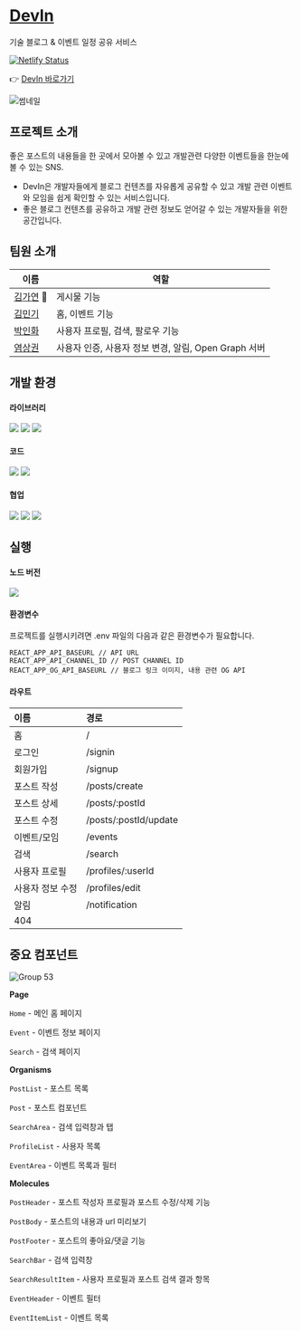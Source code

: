 # [DevIn](https://zingy-donut-e91f0f.netlify.app/)
기술 블로그 & 이벤트 일정 공유 서비스


[![Netlify Status](https://api.netlify.com/api/v1/badges/7ce6df7f-32a7-482b-9312-4b41bd76116a/deploy-status)](https://app.netlify.com/sites/zingy-donut-e91f0f/deploys)

:point_right: [DevIn 바로가기](https://zingy-donut-e91f0f.netlify.app/)


![썸네일](https://user-images.githubusercontent.com/73787590/175005381-8728fe74-d41e-4be5-8414-9777f5de1a6a.jpg)


## 프로젝트 소개
좋은 포스트의 내용들을 한 곳에서 모아볼 수 있고 개발관련 다양한 이벤트들을 한눈에 볼 수 있는 SNS.
- DevIn은 개발자들에게 블로그 컨텐츠를 자유롭게 공유할 수 있고 개발 관련 이벤트와 모임을 쉽게 확인할 수 있는 서비스입니다.
- 좋은 블로그 컨텐츠를 공유하고 개발 관련 정보도 얻어갈 수 있는 개발자들을 위한 공간입니다.

## 팀원 소개
|이름|역할|
|-----------|-----------|
|[김가연](https://github.com/lexie-kaia) :crown:|게시물 기능|
|[김민기](https://github.com/93minki)|홈, 이벤트 기능|
|[박인화](https://github.com/parkinhwa)|사용자 프로필, 검색, 팔로우 기능|
|[염상권](https://github.com/Yummy-sk)|사용자 인증, 사용자 정보 변경, 알림, Open Graph 서버|


## 개발 환경
#### 라이브러리
<div align=left>
<img src="https://img.shields.io/badge/react-61DAFB?style=for-the-badge&logo=react&logoColor=black"> 
<img src="https://img.shields.io/badge/styled components-DB7093?style=for-the-badge&logo=styled-components&logoColor=black"> 
<img src="https://img.shields.io/badge/redux toolkit-764ABC?style=for-the-badge&logo=redux&logoColor=black"> 
</div>

#### 코드
<div align=left>  
<img src="https://img.shields.io/badge/eslint-4B32C3?style=for-the-badge&logo=eslint&logoColor=black"> 
<img src="https://img.shields.io/badge/prettier-F7B93E?style=for-the-badge&logo=prettier&logoColor=black">
</div>

#### 협업
<div align=left> 
<img src="https://img.shields.io/badge/notion-f7f6f3?style=for-the-badge&logo=notion&logoColor=black">
<img src="https://img.shields.io/badge/figma-F24E1E?style=for-the-badge&logo=figma&logoColor=black">
<img src="https://img.shields.io/badge/github-24292f?style=for-the-badge&logo=github&logoColor=white">
</div>

## 실행
#### 노드 버전
<img src="https://img.shields.io/badge/node.js->=16-D6F49B?&logoColor=white">

#### 환경변수
프로젝트를 실행시키려면 .env 파일의 다음과 같은 환경변수가 필요합니다.
```
REACT_APP_API_BASEURL // API URL
REACT_APP_API_CHANNEL_ID // POST CHANNEL ID
REACT_APP_OG_API_BASEURL // 블로그 링크 이미지, 내용 관련 OG API
```

#### 라우트

| 이름  | 경로 |
| :-- | :-- |
| 홈 | / |
| 로그인 | /signin |
| 회원가입 | /signup |
| 포스트 작성 | /posts/create |
| 포스트 상세 | /posts/:postId |
| 포스트 수정 | /posts/:postId/update |
| 이벤트/모임 | /events |
| 검색 | /search |
| 사용자 프로필 | /profiles/:userId |
| 사용자 정보 수정 | /profiles/edit |
| 알림 | /notification |
| 404 |  |

## 중요 컴포넌트
![Group 53](https://user-images.githubusercontent.com/65644486/174992470-2e5d3aa9-56b0-4d59-99cd-34d049b96077.png)

**Page**

`Home` - 메인 홈 페이지

`Event` - 이벤트 정보 페이지

`Search` - 검색 페이지

**Organisms**

`PostList` - 포스트 목록

`Post` - 포스트 컴포넌트

`SearchArea` - 검색 입력창과 탭

`ProfileList` - 사용자 목록

`EventArea` - 이벤트 목록과 필터

**Molecules**

`PostHeader` - 포스트 작성자 프로필과 포스트 수정/삭제 기능

`PostBody` - 포스트의 내용과 url 미리보기

`PostFooter` - 포스트의 좋아요/댓글 기능

`SearchBar` - 검색 입력창

`SearchResultItem` - 사용자 프로필과 포스트 검색 결과 항목 

`EventHeader` - 이벤트 필터

`EventItemList` - 이벤트 목록
